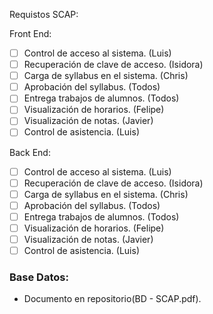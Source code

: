 Requistos SCAP:

Front End:

- [ ] Control de acceso al sistema. (Luis)
- [ ] Recuperación de clave de acceso. (Isidora)
- [ ] Carga de syllabus en el sistema. (Chris)
- [ ] Aprobación del syllabus. (Todos)
- [ ] Entrega trabajos de alumnos. (Todos)
- [ ] Visualización de horarios. (Felipe)
- [ ] Visualización de notas. (Javier)
- [ ] Control de asistencia. (Luis)

Back End:

- [ ] Control de acceso al sistema. (Luis)
- [ ] Recuperación de clave de acceso. (Isidora)
- [ ] Carga de syllabus en el sistema. (Chris)
- [ ] Aprobación del syllabus. (Todos)
- [ ] Entrega trabajos de alumnos. (Todos)
- [ ] Visualización de horarios. (Felipe)
- [ ] Visualización de notas. (Javier)
- [ ] Control de asistencia. (Luis)

### Base Datos:

- Documento en repositorio(BD - SCAP.pdf).
